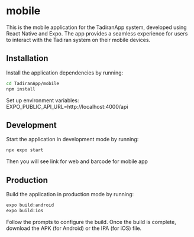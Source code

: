 # mobile

This is the mobile application for the TadiranApp system, developed using React Native and Expo. The app provides a seamless experience for users to interact with the Tadiran system on their mobile devices.

## Installation

Install the application dependencies by running:

```sh
cd TadiranApp/mobile
npm install
```

Set up environment variables: EXPO_PUBLIC_API_URL=http://localhost:4000/api

## Development

Start the application in development mode by running:

```sh
npx expo start
```
Then you will see link for web and barcode for mobile app

## Production

Build the application in production mode by running:

```sh
expo build:android
expo build:ios
```

Follow the prompts to configure the build.
Once the build is complete, download the APK (for Android) or the IPA (for iOS) file.